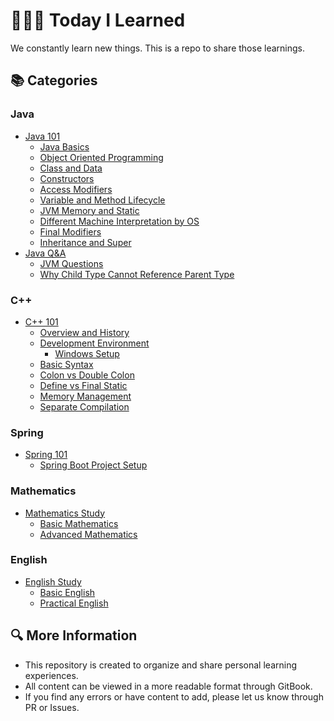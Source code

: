 # 👩🏻‍💻 Today I Learned

We constantly learn new things. This is a repo to share those learnings.

## 📚 Categories

### Java
- [Java 101](./Java/101/README.md)
  - [Java Basics](./Java/101/java_basics.md)
  - [Object Oriented Programming](./Java/101/object_oriented_programming.md)
  - [Class and Data](./Java/101/class_and_data.md)
  - [Constructors](./Java/101/constructors.md)
  - [Access Modifiers](./Java/101/access_modifiers.md)
  - [Variable and Method Lifecycle](./Java/101/variable_and_method_lifecycle.md)
  - [JVM Memory and Static](./Java/101/jvm_memory_and_static.md)
  - [Different Machine Interpretation by OS](./Java/101/why_different_machine_interpretation_by_os.md)
  - [Final Modifiers](./Java/101/final_modifiers.md)
  - [Inheritance and Super](./Java/101/inheritance_and_super.md)
- [Java Q&A](./Java/QnA/README.md)
  - [JVM Questions](./Java/QnA/concepts/jvm_questions.md)
  - [Why Child Type Cannot Reference Parent Type](./Java/QnA/concepts/why_child_cannot_reference_parent.md)

### C++
- [C++ 101](./C++/101/README.md)
  - [Overview and History](./C++/101/cpp_overview_and_history.md)
  - [Development Environment](./C++/101/cpp_development_environment.md)
    - [Windows Setup](./C++/101/windows_setup.md)
  - [Basic Syntax](./C++/101/cpp_basic_syntax.md)
  - [Colon vs Double Colon](./C++/101/cpp_colon_vs_double_colon.md)
  - [Define vs Final Static](./C++/101/cpp_define_vs_final_static.md)
  - [Memory Management](./C++/101/cpp_memory_management.md)
  - [Separate Compilation](./C++/101/cpp_separate_compilation.md)

### Spring
- [Spring 101](./Spring/101/README.md)
  - [Spring Boot Project Setup](./Spring/101/spring_boot_project_setup.md)

### Mathematics
- [Mathematics Study](./Math/README.md)
  - [Basic Mathematics](./Math/basics/README.md)
  - [Advanced Mathematics](./Math/advanced/README.md)

### English
- [English Study](./English/README.md)
  - [Basic English](./English/basics/README.md)
  - [Practical English](./English/practical/README.md)

## 🔍 More Information
- This repository is created to organize and share personal learning experiences.
- All content can be viewed in a more readable format through GitBook.
- If you find any errors or have content to add, please let us know through PR or Issues.